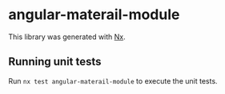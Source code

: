 # angular-materail-module

This library was generated with [Nx](https://nx.dev).

## Running unit tests

Run `nx test angular-materail-module` to execute the unit tests.
